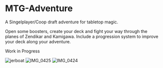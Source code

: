 # MTG-Adventure

A Singelplayer/Coop draft adventure for tabletop magic. 

Open some boosters, create your deck and fight your way through the planes of Zendikar and Kamigawa. Include a progression system to improve your deck along your adventure.

Work in Progress

![jerboat](https://user-images.githubusercontent.com/16020608/186256048-df306f97-e8b2-400e-a636-e77f767237f7.PNG)
![IMG_0425](https://user-images.githubusercontent.com/16020608/186255029-da68d41a-1c32-4e5c-86cd-0195f254fdf0.PNG)
![IMG_0424](https://user-images.githubusercontent.com/16020608/186255654-50bcaacb-e27a-4fe9-8ba2-889164c6dcef.PNG)
